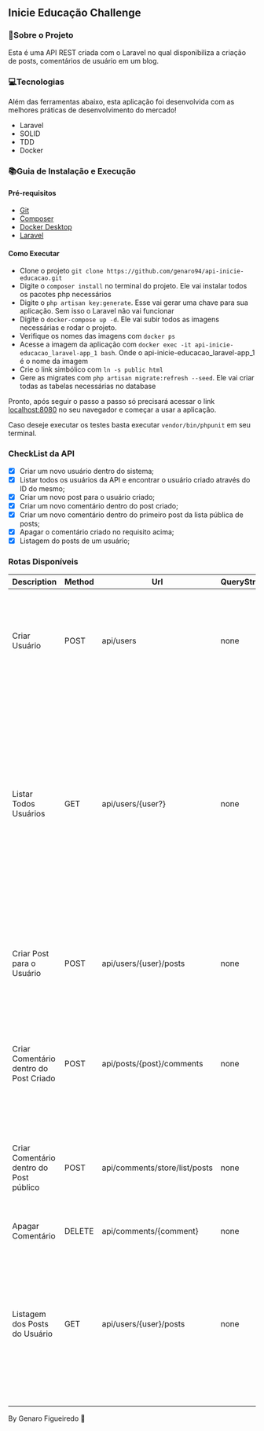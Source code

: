 ## Inicie Educação Challenge

### 🚀Sobre o Projeto

Esta é uma API REST criada com o Laravel no qual disponibiliza a criação de posts, comentários de usuário em um blog.

### 💻Tecnologias

Além das ferramentas abaixo, esta aplicação foi desenvolvida com as melhores práticas de desenvolvimento do mercado!

* Laravel
* SOLID
* TDD
* Docker

### 📚Guia de Instalação e Execução

#### Pré-requisitos

* [Git](https://git-scm.com/https:/)
* [Composer](https://getcomposer.org/https:/)
* [Docker Desktop](https://docs.docker.com/desktop/install/windows-install/https:/)
* [Laravel](https://laravel.com/docs/9.x/installationhttps:/)

#### Como Executar

* Clone o projeto `git clone https://github.com/genaro94/api-inicie-educacao.git`
* Digite o `composer install` no terminal do projeto. Ele vai instalar todos os pacotes php necessários
* Digite o `php artisan key:generate`. Esse vai gerar uma chave para sua aplicação. Sem isso o Laravel não vai funcionar
* Digite o `docker-compose up -d`. Ele vai subir todos as imagens necessárias e rodar o projeto.
* Verifique os nomes das imagens com `docker ps`
* Acesse a imagem da aplicação com `docker exec -it api-inicie-educacao_laravel-app_1 bash`. Onde o api-inicie-educacao_laravel-app_1 é o nome da imagem
* Crie o link simbólico com `ln -s public html`
* Gere as migrates com `php artisan migrate:refresh --seed`. Ele vai criar todas as tabelas necessárias no database

Pronto, após seguir o passo a passo só precisará acessar o link [localhost:8080](https://[localhost:8080]) no seu navegador e começar a usar a aplicação.

Caso deseje executar os testes basta executar `vendor/bin/phpunit` em seu terminal.

### CheckList da API

* [X] Criar um novo usuário dentro do sistema;
* [X] Listar todos os usuários da API e encontrar o usuário criado através do ID do mesmo;
* [X] Criar um novo post para o usuário criado;
* [X] Criar um novo comentário dentro do post criado;
* [X] Criar um novo comentário dentro do primeiro post da lista pública de posts;
* [X] Apagar o comentário criado no requisito acima;
* [X] Listagem do posts de um usuário;

### Rotas Disponíveis

<table>
	<thead>
		<th>Description</th>
		<th>Method</th>
		<th>Url</th>
		<th>QueryString</th>
		<th>Body</th>
		<th>Response</th>
	</thead>
	<tbody>
    	<tr>
			<td>Criar Usuário</td>
			<td>POST</td>
			<td>api/users</td>
			<td>none</td>
			<td>
                <pre>
{
    "name": "Maria Mehrotra Silva",
    "email": "maria@email.com.br",
    "gender": "female",
    "status": "active"
}
                </pre>
            </td>
			<td>
				<pre>
{
    "code": 201,
    "meta": null,
    "data": {
        "id": 5862,
        "name": "Maria Mehrotra Silva",
        "email": "maria@email.com.br",
        "gender": "female",
        "status": "active"
    }
}
				</pre>
			</td>
		</tr>
    	<tr>
			<td>Listar Todos Usuários</td>
			<td>GET</td>
			<td>api/users/{user?}</td>
			<td>none</td>
			<td>
               none
            </td>
			<td>
				<pre>
{
    "code": 200,
    "meta": {
        "pagination": {
            "total": 2241,
            "pages": 225,
            "page": 1,
            "limit": 10
        }
    },
    "data": [
        {
            "id": 2303,
            "name": "Msgr. Chitraksh Rana",
            "email": "chitraksh_msgr_rana@fay.name",
            "gender": "male",
            "status": "active"
        },
        {
            "id": 2302,
            "name": "Bhoopat Bharadwaj I",
            "email": "bharadwaj_bhoopat_i@ward.info",
            "gender": "male",
            "status": "active"
        },
    ]
}
				</pre>
			</td>
		</tr>
        <tr>
			<td>Criar Post para o Usuário</td>
			<td>POST</td>
			<td>api/users/{user}/posts</td>
			<td>none</td>
			<td>
                <pre>
{
    "title": "Title de Exemplo",
    "body": "Body de Exemplo"
}
                </pre>
            </td>
			<td>
				<pre>
{
    "code": 201,
    "meta": null,
    "data": {
        "id": 1487,
        "user_id": 370,
        "title": "Title de Exemplo",
        "body": "Body de Exemplo"
    }
}
				</pre>
			</td>
		</tr>
        <tr>
			<td>Criar Comentário dentro do Post Criado</td>
			<td>POST</td>
			<td>api/posts/{post}/comments</td>
			<td>none</td>
			<td>
                <pre>
{
    "name": "Maria da Conceição",
    "email": "maria@email.com",
    "body": "body exemple"
}
                </pre>
            </td>
			<td>
				<pre>
{
    "code": 201,
    "meta": null,
    "data": {
        "id": 1348,
        "post_id": 1487,
        "name": "Maria da Conceição",
        "email": "maria@email.com",
        "body": "body exemple"
    }
}
				</pre>
			</td>
		</tr>
        <tr>
			<td>Criar Comentário dentro do Post público</td>
			<td>POST</td>
			<td>api/comments/store/list/posts</td>
			<td>none</td>
			<td>
                <pre>
{
    "post_id": 1441,
    "name": "Carson Rempel",
    "email": "carson@meial.com",
    "body":  "asdasda"
}
                </pre>
            </td>
			<td>
				<pre>
{
    "code": 201,
    "meta": null,
    "data": {
        "id": 1350,
        "post_id": 1441,
        "name": "Carson Rempel",
        "email": "carson@meial.com",
        "body": "asdasda"
    }
}
				</pre>
			</td>
		</tr>
        <tr>
			<td>Apagar Comentário</td>
			<td>DELETE</td>
			<td>api/comments/{comment}</td>
			<td>none</td>
			<td>
                none
            </td>
			<td>
                none
			</td>
		</tr>
        <tr>
			<td>Listagem dos Posts do Usuário</td>
			<td>GET</td>
			<td>api/users/{user}/posts</td>
			<td>none</td>
			<td>
                none
            </td>
			<td>
                <pre>
{
    "code": 200,
    "meta": {
        "pagination": {
            "total": 1,
            "pages": 1,
            "page": 1,
            "limit": 10
        }
    },
    "data": [
        {
            "id": 1168,
            "user_id": 2303,
            "title": "title example",
            "body": "body example"
        }
    ]
}
                </pre>
			</td>
		</tr>
	</tbody>
</table>

By Genaro Figueiredo 👋
